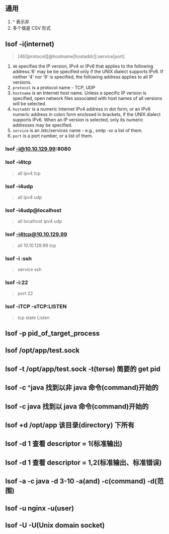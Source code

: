 
## 通用
1. ^ 表示非
2. 多个值是 CSV 形式

## lsof -i(internet)

> [46][protocol][@hostname|hostaddr][:service|port]
 
1. `46` specifies the IP version, IPv4 or IPv6 that applies to the following address.'6' may be be specified only if the UNIX dialect supports IPv6.  If neither '4' nor '6' is specified, the following address applies to all IP versions.  
2. `protocol` is a protocol name - TCP, UDP  
3. `hostname` is an Internet host name.  Unless a specific IP version is specified, open network files associated with host names of all versions will be selected.  
4. `hostaddr` is a numeric Internet IPv4 address in dot form; or an IPv6 numeric address in colon form enclosed in brackets, if the UNIX dialect supports IPv6.  When an IP version is selected, only its numeric addresses may be specified.  
5. `service` is an /etc/services name - e.g., smtp -or a list of them.  
6. `port` is a port number, or a list of them.


### lsof -i@10.10.129.99:8080 
### lsof -i4tcp

> all ipv4 tcp

### lsof -i4udp

> all ipv4 udp

### lsof -i4udp@localhost

> all localhost ipv4 udp


### lsof -i4tcp@10.10.129.99

> all 10.10.129.99 tcp 


### lsof -i :ssh

> service ssh

### lsof -i:22

> port 22

### lsof -iTCP -sTCP:LISTEN

> tcp state Listen



## lsof -p pid_of_target_process
## lsof /opt/app/test.sock 
## lsof -t /opt/app/test.sock  -t(terse) 简要的 get pid
## lsof -c ^java 找到以非 java 命令(command)开始的
## lsof -c java 找到以 java 命令(command)开始的
## lsof +d /opt/app 该目录(directory) 下所有
## lsof -d 1 查看 descriptor = 1(标准输出)
## lsof -d 1 查看 descriptor = 1,2(标准输出、标准错误)
## lsof -a -c java -d 3-10    -a(and) -c(command) -d(范围)
## lsof -u nginx -u(user)
## lsof -U     -U(Unix domain socket)
